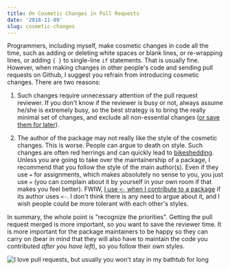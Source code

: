 ```yaml
---
title: On Cosmetic Changes in Pull Requests
date: '2018-11-09'
slug: cosmetic-changes
---
```


Programmers, including myself, make cosmetic changes in code all the time, such as adding or deleting white spaces or blank lines, or re-wrapping lines, or adding `{ }` to single-line `if` statements. That is usually fine. However, when making changes in other people's code and sending pull requests on Github, I suggest you refrain from introducing cosmetic changes. There are two reasons:

1. Such changes require unnecessary attention of the pull request reviewer. If you don't know if the reviewer is busy or not, always assume he/she is extremely busy, so the best strategy is to bring the really minimal set of changes, and exclude all non-essential changes ([or save them for later](/en/2018/02/bite-sized-pull-requests/)).

1. The author of the package may not really like the style of the cosmetic changes. This is worse. People can argue to death on style. Such changes are often red herrings and can quickly lead to [bikeshedding](https://en.wiktionary.org/wiki/bikeshedding). Unless you are going to take over the maintainership of a package, I recommend that you follow the style of the main author(s). Even if they use `=` for assignments, which makes absolutely no sense to you, you just use `=` (you can complain about it by yourself in your own room if that makes you feel better). FWIW, [I use `<-` when I contribute to a package](https://github.com/Robinlovelace/geocompr/issues/319) if its author uses `<-`. I don't think there is any need to argue about it, and I wish people could be more tolerant with each other's styles.

In summary, the whole point is "recognize the priorities". Getting the pull request merged is more important, so you want to save the reviewer time. It is more important for the package maintainers to be happy so they can carry on (bear in mind that they will also have to maintain the code you contributed _after you have left_), so you follow their own styles.

![I love pull requests, but usually you won't stay in my bathtub for long](https://slides.yihui.org/gif/drag-cat.gif)

